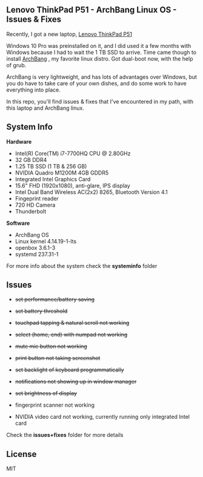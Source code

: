 ## Lenovo ThinkPad P51 - ArchBang Linux OS - Issues & Fixes

Recently, I got a new laptop, [Lenovo ThinkPad P51](https://www3.lenovo.com/us/en/laptops/thinkpad/thinkpad-p/P51/p/22TP2WPWP51)

Windows 10 Pro was preinstalled on it, and I did used it a few months 
with Windows because I had to wait the 1 TB SSD to arrive. Time came 
though to install [ArchBang](https://sourceforge.net/projects/archbang/)
, my favorite linux distro. Got dual-boot now, with the help of grub.

ArchBang is very lightweight, and has lots of advantages over Windows, 
but you do have to take care of your own dishes, and do some work to 
have everything into place.

In this repo, you'll find issues & fixes that I've encountered in my 
path, with this laptop and ArchBang linux.


## System Info

**Hardware**

- Intel(R) Core(TM) i7-7700HQ CPU @ 2.80GHz
- 32 GB DDR4
- 1.25 TB SSD (1 TB & 256 GB)
- NVIDIA Quadro M1200M 4GB GDDR5
- Integrated Intel Graphics Card
- 15.6" FHD (1920x1080), anti-glare, IPS display
- Intel Dual Band Wireless AC(2x2) 8265, Bluetooth Version 4.1
- Fingeprint reader
- 720 HD Camera
- Thunderbolt

**Software**

- ArchBang OS
- Linux kernel 4.14.19-1-lts
- openbox 3.6.1-3
- systemd 237.31-1

For more info about the system check the **systeminfo** folder


## Issues

- ~~set performance/battery saving~~
- ~~set battery threshold~~

- ~~touchpad tapping & natural scroll not working~~
- ~~select (home, end) with numpad not working~~
- ~~mute mic button not working~~
- ~~print button not taking screenshot~~
- ~~set backlight of keyboard programmatically~~

- ~~notifications not showing up in window manager~~

- ~~set brightness of display~~

- fingerprint scanner not working
- NVIDIA video card not working, currently running only integrated Intel card

Check the **issues+fixes** folder for more details


## License
MIT
